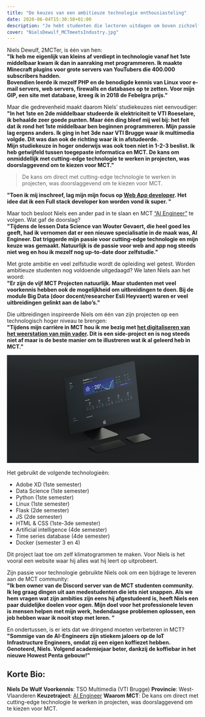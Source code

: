 ```yaml
---
title: "De keuzes van een ambitieuze technologie enthousiasteling"
date: 2020-06-04T15:30:58+01:00
description: "Je hebt studenten die lectoren uitdagen om boven zichzelf uit te stijgen. Studenten die de ambitie hebben om bij de besten van hun generatie te behoren. Autodidacten die dieper in de technologie duiken."
cover: "NielsDewulf_MCTmeetsIndustry.jpg"
---
```


Niels Dewulf, 2MCTer, is één van hen:  
__"Ik heb me eigenlijk van kleins af verdiept in technologie vanaf het 1ste middelbaar kwam ik dan in aanraking met programmeren. Ik maakte Minecraft plugins voor grote servers van YouTubers die 400.000 subscribers hadden.  
Bovendien leerde ik mezelf PHP en de benodigde kennis van Linux voor e-mail servers, web servers, firewalls en databases op te zetten. Voor mijn GIP, een site met database, kreeg ik in 2018 de Febelgra prijs."__

Maar die gedrevenheid maakt daarom Niels’ studiekeuzes niet eenvoudiger:  
__"In het 1ste en 2de middelbaar studeerde ik elektriciteit te VTI Roeselare, ik behaalde zeer goede punten. Maar één ding bleef mij wel bij: het feit dat ik rond het 1ste middelbaar ben beginnen programmeren. Mijn passie lag ergens anders. Ik ging in het 3de naar VTI Brugge waar ik multimedia volgde. Dit was dan ook de richting waar ik in afstudeerde.  
Mijn studiekeuze in hoger onderwijs was ook toen niet in 1-2-3 beslist. Ik heb getwijfeld tussen toegepaste informatica en MCT. De kans om onmiddellijk met cutting-edge technologie te werken in projecten, was doorslaggevend om te kiezen voor MCT."__

> De kans om direct met cutting-edge technologie te werken in projecten, was doorslaggevend om te kiezen voor MCT.

__"Toen ik mij inschreef, lag mijn mijn focus op [Web App developer](https://mct.be/programma/web-app-developer/). Het idee dat ik een Full stack developer kon worden vond ik super. "__

Maar toch besloot Niels een ander pad in te slaan en MCT [“AI Engineer”](https://mct.be/programma/ai-engineer/) te volgen. Wat gaf de doorslag?  
__"Tijdens de lessen Data Science van Wouter Gevaert, die heel goed les geeft, had ik vernomen dat er een nieuwe specialisatie in de maak was, AI Engineer. Dat triggerde mijn passie voor cutting-edge technologie en mijn keuze was gemaakt. Natuurlijk is de passie voor web and app nog steeds niet weg en hou ik mezelf nog up-to-date door zelfstudie."__

Met grote ambitie en veel zelfstudie wordt de opleiding wel getest. Worden ambitieuze studenten nog voldoende uitgedaagd? We laten Niels aan het woord:  
__"Er zijn de vijf MCT Projecten natuurlijk. Maar studenten met veel voorkennis hebben ook de mogelijkheid om uitbreidingen te doen. Bij de module Big Data (door docent/researcher Esli Heyvaert) waren er veel uitbreidingen gelinkt aan de labo’s."__

Die uitbreidingen inspireerde Niels om één van zijn projecten op een technologisch hoger niveau te brengen:  
__"Tijdens mijn carrière in MCT hou ik me bezig met [het digitaliseren van het weerstation van mijn vader]( https://weerstationhooglede.be/). Dit is een side-project en is nog steeds niet af maar is de beste manier om te illustreren wat ik al geleerd heb in MCT."__

[![Weerstation](weerstation.png "Weerstation door Niels Dewulf.")]( https://weerstationhooglede.be/)


Het gebruikt de volgende technologieën:

- Adobe XD (1ste semester)
- Data Science (1ste semester)
- Python (1ste semester)
- Linux (1ste semester)
- Flask (2de semester)
- JS (2de semester)
- HTML & CSS (1ste-3de semester)
- Artificial intelligence (4de semester)
- Time series database (4de semester)
- Docker (semester 3 en 4)

Dit project laat toe om zelf klimatogrammen te maken. Voor Niels is het vooral een website waar hij alles wat hij leert op uitprobeert. 

Zijn passie voor technologie gebruikte Niels ook om een bijdrage te leveren aan de MCT community:  
__"Ik ben owner van de Discord server van de MCT studenten community. Ik leg graag dingen uit aan medestudenten die iets niet snappen.
Als we hem vragen wat zijn ambities zijn eens hij afgestudeerd is, heeft Niels een paar duidelijke doelen voor ogen. 
Mijn doel voor het professionele leven is mensen helpen met mijn werk, hedendaagse problemen oplossen, een job hebben waar ik nooit stop met leren. "__

En ondertussen, is er iets dat we dringend moeten verbeteren in MCT?  
__"Sommige van de AI-Engineers zijn stiekem jaloers op de IoT Infrastructure Engineers, omdat zij een eigen koffiezet hebben.
Genoteerd, Niels. Volgend academiejaar beter, dankzij de koffiebar in het nieuwe Howest Penta gebouw!"__

## Korte Bio:

**Niels De Wulf**
**Voorkennis**: TSO Multimedia (VTI Brugge)
**Provincie**: West-Vlaanderen
**Keuzetraject**: [AI Engineer](https://mct.be/programma/ai-engineer/)
**Waarom MCT**: De kans om direct met cutting-edge technologie te werken in projecten, was doorslaggevend om te kiezen voor MCT. 

